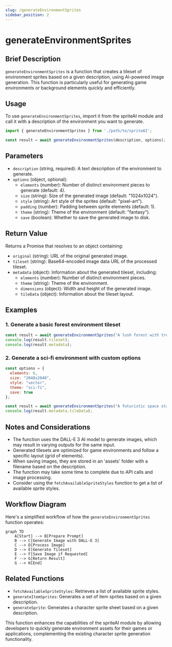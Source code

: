 ```yaml
---
slug: /generateEnvironmentSprites
sidebar_position: 2
---
```


# generateEnvironmentSprites

## Brief Description

`generateEnvironmentSprites` is a function that creates a tileset of environment sprites based on a given description, using AI-powered image generation. This function is particularly useful for generating game environments or background elements quickly and efficiently.

## Usage

To use `generateEnvironmentSprites`, import it from the spriteAI module and call it with a description of the environment you want to generate.

```javascript
import { generateEnvironmentSprites } from './path/to/spriteAI';

const result = await generateEnvironmentSprites(description, options);
```

## Parameters

- `description` (string, required): A text description of the environment to generate.
- `options` (object, optional):
  - `elements` (number): Number of distinct environment pieces to generate (default: 4).
  - `size` (string): Size of the generated image (default: "1024x1024").
  - `style` (string): Art style of the sprites (default: "pixel-art").
  - `padding` (number): Padding between sprite elements (default: 1).
  - `theme` (string): Theme of the environment (default: "fantasy").
  - `save` (boolean): Whether to save the generated image to disk.

## Return Value

Returns a Promise that resolves to an object containing:

- `original` (string): URL of the original generated image.
- `tileset` (string): Base64-encoded image data URL of the processed tileset.
- `metadata` (object): Information about the generated tileset, including:
  - `elements` (number): Number of distinct environment pieces.
  - `theme` (string): Theme of the environment.
  - `dimensions` (object): Width and height of the generated image.
  - `tileData` (object): Information about the tileset layout.

## Examples

### 1. Generate a basic forest environment tileset

```javascript
const result = await generateEnvironmentSprites("A lush forest with trees, bushes, and rocks");
console.log(result.tileset);
console.log(result.metadata);
```

### 2. Generate a sci-fi environment with custom options

```javascript
const options = {
  elements: 6,
  size: "2048x2048",
  style: "vector",
  theme: "sci-fi",
  save: true
};

const result = await generateEnvironmentSprites("A futuristic space station interior", options);
console.log(result.metadata.tileData);
```

## Notes and Considerations

- The function uses the DALL-E 3 AI model to generate images, which may result in varying outputs for the same input.
- Generated tilesets are optimized for game environments and follow a specific layout (grid of elements).
- When saving images, they are stored in an 'assets' folder with a filename based on the description.
- The function may take some time to complete due to API calls and image processing.
- Consider using the `fetchAvailableSpriteStyles` function to get a list of available sprite styles.

## Workflow Diagram

Here's a simplified workflow of how the `generateEnvironmentSprites` function operates:

```mermaid
graph TD
    A[Start] --> B[Prepare Prompt]
    B --> C[Generate Image with DALL-E 3]
    C --> D[Process Image]
    D --> E[Generate Tileset]
    E --> F[Save Image if Requested]
    F --> G[Return Result]
    G --> H[End]
```

## Related Functions

- `fetchAvailableSpriteStyles`: Retrieves a list of available sprite styles.
- `generateItemSprites`: Generates a set of item sprites based on a given description.
- `generateSprite`: Generates a character sprite sheet based on a given description.

This function enhances the capabilities of the spriteAI module by allowing developers to quickly generate environment assets for their games or applications, complementing the existing character sprite generation functionality.